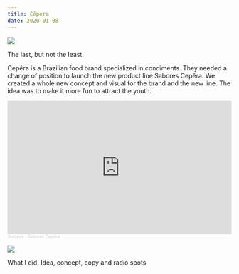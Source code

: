 ```yaml
---
title: Cêpera
date: 2020-01-08
---
```

<div class="post-container">

<div class="img-idea">
   

![](https://ucarecdn.com/dacf7eea-8954-4eb7-bfd1-2a96e0fa08c6/)


  </div>


  <div class="text-idea">


The last, but not the least.

Cepêra is a Brazilian food brand specialized in condiments. They needed a change of position to launch the new product line Sabores Cepêra. We created a whole new concept and visual for the brand and the new line. The idea was to make it more fun to attract the youth.


  </div>
</div>

<iframe width="100%" height="300" scrolling="no" frameborder="no" allow="autoplay" src="https://w.soundcloud.com/player/?url=https%3A//api.soundcloud.com/playlists/621098913&color=%23ff5500&auto_play=false&hide_related=false&show_comments=true&show_user=true&show_reposts=false&show_teaser=true&visual=true"></iframe><div style="font-size: 10px; color: #cccccc;line-break: anywhere;word-break: normal;overflow: hidden;white-space: nowrap;text-overflow: ellipsis; font-family: Interstate,Lucida Grande,Lucida Sans Unicode,Lucida Sans,Garuda,Verdana,Tahoma,sans-serif;font-weight: 100;"><a href="https://soundcloud.com/jessycasilva" title="Jessyca" target="_blank" style="color: #cccccc; text-decoration: none;">Jessyca</a> · <a href="https://soundcloud.com/jessycasilva/sets/sabores-cepera" title="Sabores Cepêra" target="_blank" style="color: #cccccc; text-decoration: none;">Sabores Cepêra</a></div>

![](https://ucarecdn.com/e711e143-c7b4-40b9-809b-dc6af42970f7/)

What I did: Idea, concept, copy and radio spots